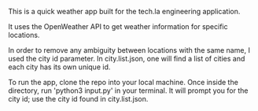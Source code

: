 This is a quick weather app built for the tech.la engineering application.

It uses the OpenWeather API to get weather information for specific locations.

In order to remove any ambiguity between locations with the same name, I used the city id parameter. In city.list.json, one will find a list of cities and each city has its own unique id.

To run the app, clone the repo into your local machine. Once inside the directory, run 'python3 input.py' in your terminal. It will prompt you for the city id; use the city id found in city.list.json.